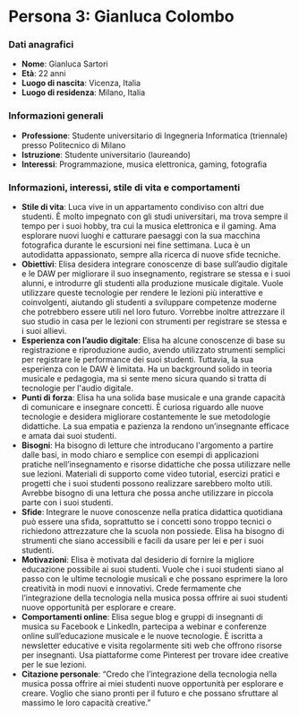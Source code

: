 # Persona 3: Gianluca Colombo

### Dati anagrafici
- **Nome**: Gianluca Sartori
- **Età**: 22 anni
- **Luogo di nascita**: Vicenza, Italia
- **Luogo di residenza**: Milano, Italia

### Informazioni generali
- **Professione**: Studente universitario di Ingegneria Informatica (triennale) presso Politecnico di Milano
- **Istruzione**: Studente universitario (laureando)
- **Interessi**: Programmazione, musica elettronica, gaming, fotografia

### Informazioni, interessi, stile di vita e comportamenti

- **Stile di vita**: Luca vive in un appartamento condiviso con altri due studenti. È molto impegnato con gli studi universitari, ma trova sempre il tempo per i suoi hobby, tra cui la musica elettronica e il gaming. Ama esplorare nuovi luoghi e catturare paesaggi con la sua macchina fotografica durante le escursioni nei fine settimana. Luca è un autodidatta appassionato, sempre alla ricerca di nuove sfide tecniche.
- **Obiettivi**: Elisa desidera integrare conoscenze di base sull’audio digitale e le DAW per migliorare il suo insegnamento, registrare se stessa e i suoi alunni, e introdurre gli studenti alla produzione musicale digitale. Vuole utilizzare queste tecnologie per rendere le lezioni più interattive e coinvolgenti, aiutando gli studenti a sviluppare competenze moderne che potrebbero essere utili nel loro futuro. Vorrebbe inoltre attrezzare il suo studio in casa per le lezioni con strumenti per registrare se stessa e i suoi allievi.
- **Esperienza con l’audio digitale**: Elisa ha alcune conoscenze di base su registrazione e riproduzione audio, avendo utilizzato strumenti semplici per registrare le performance dei suoi studenti. Tuttavia, la sua esperienza con le DAW è limitata. Ha un background solido in teoria musicale e pedagogia, ma si sente meno sicura quando si tratta di tecnologie per l'audio digitale.
- **Punti di forza**: Elisa ha una solida base musicale e una grande capacità di comunicare e insegnare concetti. È curiosa riguardo alle nuove tecnologie e desidera migliorare costantemente le sue metodologie didattiche. La sua empatia e pazienza la rendono un’insegnante efficace e amata dai suoi studenti.
- **Bisogni**: Ha bisogno di letture che introducano l'argomento a partire dalle basi, in modo chiaro e semplice con esempi di applicazioni pratiche nell’insegnamento e risorse didattiche che possa utilizzare nelle sue lezioni. Materiali di supporto come video tutorial, esercizi pratici e progetti che i suoi studenti possono realizzare sarebbero molto utili. Avrebbe bisogno di una lettura che possa anche utilizzare in piccola parte con i suoi studenti.
- **Sfide**: Integrare le nuove conoscenze nella pratica didattica quotidiana può essere una sfida, soprattutto se i concetti sono troppo tecnici o richiedono attrezzature che la scuola non possiede. Elisa ha bisogno di strumenti che siano accessibili e facili da usare per lei e per i suoi studenti.
- **Motivazioni**: Elisa è motivata dal desiderio di fornire la migliore educazione possibile ai suoi studenti. Vuole che i suoi studenti siano al passo con le ultime tecnologie musicali e che possano esprimere la loro creatività in modi nuovi e innovativi. Crede fermamente che l’integrazione della tecnologia nella musica possa offrire ai suoi studenti nuove opportunità per esplorare e creare.
- **Comportamenti online**: Elisa segue blog e gruppi di insegnanti di musica su Facebook e LinkedIn, partecipa a webinar e conferenze online sull’educazione musicale e le nuove tecnologie. È iscritta a newsletter educative e visita regolarmente siti web che offrono risorse per insegnanti. Usa piattaforme come Pinterest per trovare idee creative per le sue lezioni.
- **Citazione personale**: “Credo che l’integrazione della tecnologia nella musica possa offrire ai miei studenti nuove opportunità per esplorare e creare. Voglio che siano pronti per il futuro e che possano sfruttare al massimo le loro capacità creative.”

